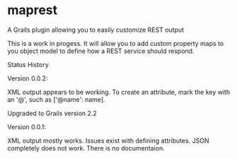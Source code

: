 maprest
=======

A Grails plugin allowing you to easily customize REST output 

This is a work in progess. It will allow you to add custom property maps to you object model to define how a REST service should respond.

Status History

Version 0.0.2:

XML output appears to be working. To create an attribute, mark the key with an '@', such as ['@name': name].

Upgraded to Grails version 2.2


Version 0.0.1:

XML output mostly works. Issues exist with defining attributes. JSON completely does not work. There is no documentaion.
